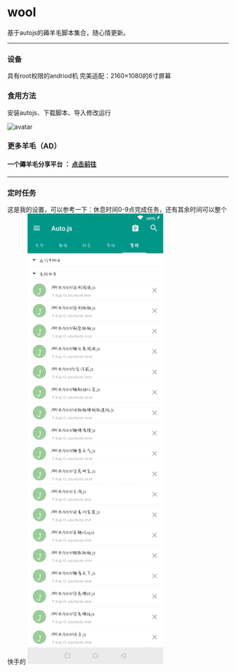 # wool
基于autojs的薅羊毛脚本集合，随心情更新。
<hr>

### 设备
具有root权限的andriod机
完美适配：2160×1080的6寸屏幕


### 食用方法
安装autojs、下载脚本、导入修改运行



![avatar](https://github.com/jiemo9527/wool/blob/master/xunge.jpeg?raw=true)


###  更多羊毛（AD）
#### 一个薅羊毛分享平台  ：  [点击前往](http://wool.miaowu.cyou)
<hr>

### 定时任务
这是我的设置，可以参考一下：休息时间0-9点完成任务，还有其余时间可以整个快手的
![avatar](https://github.com/jiemo9527/wool/blob/master/定时任务参考设置.jpg?raw=true)
